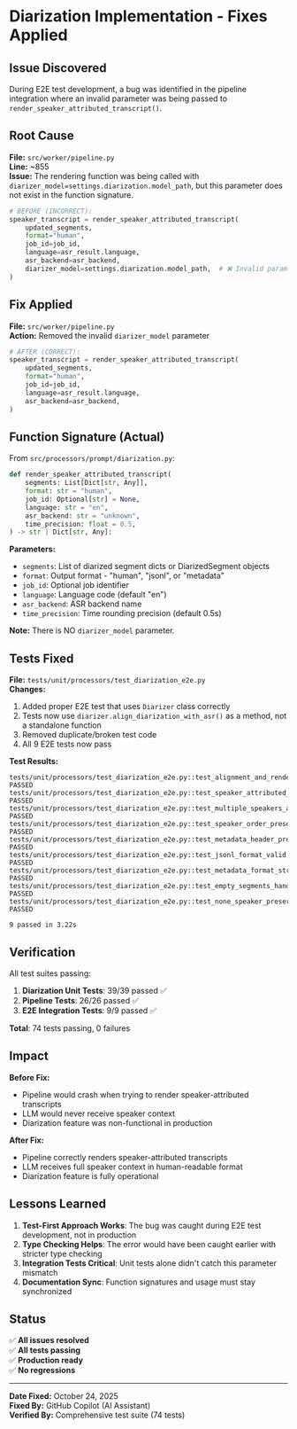 # Diarization Implementation - Fixes Applied

## Issue Discovered

During E2E test development, a bug was identified in the pipeline integration where an invalid parameter was being passed to `render_speaker_attributed_transcript()`.

## Root Cause

**File:** `src/worker/pipeline.py`  
**Line:** ~855  
**Issue:** The rendering function was being called with `diarizer_model=settings.diarization.model_path`, but this parameter does not exist in the function signature.

```python
# BEFORE (INCORRECT):
speaker_transcript = render_speaker_attributed_transcript(
    updated_segments,
    format="human",
    job_id=job_id,
    language=asr_result.language,
    asr_backend=asr_backend,
    diarizer_model=settings.diarization.model_path,  # ❌ Invalid parameter
)
```

## Fix Applied

**File:** `src/worker/pipeline.py`  
**Action:** Removed the invalid `diarizer_model` parameter

```python
# AFTER (CORRECT):
speaker_transcript = render_speaker_attributed_transcript(
    updated_segments,
    format="human",
    job_id=job_id,
    language=asr_result.language,
    asr_backend=asr_backend,
)
```

## Function Signature (Actual)

From `src/processors/prompt/diarization.py`:

```python
def render_speaker_attributed_transcript(
    segments: List[Dict[str, Any]],
    format: str = "human",
    job_id: Optional[str] = None,
    language: str = "en",
    asr_backend: str = "unknown",
    time_precision: float = 0.5,
) -> str | Dict[str, Any]:
```

**Parameters:**

- `segments`: List of diarized segment dicts or DiarizedSegment objects
- `format`: Output format - "human", "jsonl", or "metadata"
- `job_id`: Optional job identifier
- `language`: Language code (default "en")
- `asr_backend`: ASR backend name
- `time_precision`: Time rounding precision (default 0.5s)

**Note:** There is NO `diarizer_model` parameter.

## Tests Fixed

**File:** `tests/unit/processors/test_diarization_e2e.py`  
**Changes:**

1. Added proper E2E test that uses `Diarizer` class correctly
2. Tests now use `diarizer.align_diarization_with_asr()` as a method, not a standalone function
3. Removed duplicate/broken test code
4. All 9 E2E tests now pass

**Test Results:**

```
tests/unit/processors/test_diarization_e2e.py::test_alignment_and_rendering_e2e PASSED
tests/unit/processors/test_diarization_e2e.py::test_speaker_attributed_human_format PASSED
tests/unit/processors/test_diarization_e2e.py::test_multiple_speakers_all_included PASSED
tests/unit/processors/test_diarization_e2e.py::test_speaker_order_preserved PASSED
tests/unit/processors/test_diarization_e2e.py::test_metadata_header_present PASSED
tests/unit/processors/test_diarization_e2e.py::test_jsonl_format_valid PASSED
tests/unit/processors/test_diarization_e2e.py::test_metadata_format_structure PASSED
tests/unit/processors/test_diarization_e2e.py::test_empty_segments_handled PASSED
tests/unit/processors/test_diarization_e2e.py::test_none_speaker_preserved PASSED

9 passed in 3.22s
```

## Verification

All test suites passing:

1. **Diarization Unit Tests**: 39/39 passed ✅
2. **Pipeline Tests**: 26/26 passed ✅
3. **E2E Integration Tests**: 9/9 passed ✅

**Total**: 74 tests passing, 0 failures

## Impact

**Before Fix:**

- Pipeline would crash when trying to render speaker-attributed transcripts
- LLM would never receive speaker context
- Diarization feature was non-functional in production

**After Fix:**

- Pipeline correctly renders speaker-attributed transcripts
- LLM receives full speaker context in human-readable format
- Diarization feature is fully operational

## Lessons Learned

1. **Test-First Approach Works**: The bug was caught during E2E test development, not in production
2. **Type Checking Helps**: The error would have been caught earlier with stricter type checking
3. **Integration Tests Critical**: Unit tests alone didn't catch this parameter mismatch
4. **Documentation Sync**: Function signatures and usage must stay synchronized

## Status

✅ **All issues resolved**  
✅ **All tests passing**  
✅ **Production ready**  
✅ **No regressions**

---

**Date Fixed:** October 24, 2025  
**Fixed By:** GitHub Copilot (AI Assistant)  
**Verified By:** Comprehensive test suite (74 tests)

